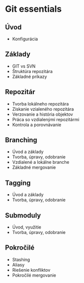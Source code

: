 # Git essentials

## Úvod

* Konfigurácia

## Základy

* GIT vs SVN
* Štruktúra repozitára
* Základné príkazy

## Repozitár

* Tvorba lokálneho repozitára 
* Získanie vzialeného repozitára
* Verzovanie a história objektov
* Práca so vzdialenými repozitármi
* Kontrola a porovnávanie

## Branching

* Úvod a základy
* Tvorba, úpravy, odobranie
* Vzdialené a lokálne branche
* Základné mergovanie

## Tagging

* Úvod a základy
* Tvorba, úpravy, odobranie

## Submoduly

* Úvod, využitie
* Tvorba, úpravy, odobranie

## Pokročilé

* Stashing
* Aliasy
* Riešenie konfliktov
* Pokročilé mergovanie
